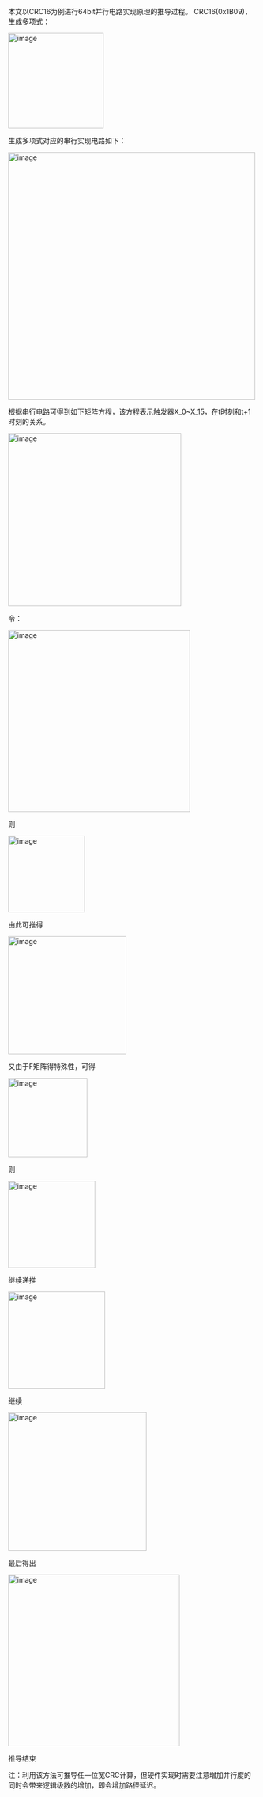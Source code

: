 本文以CRC16为例进行64bit并行电路实现原理的推导过程。
CRC16(0x1B09)，生成多项式：

<img width="193" alt="image" src="https://github.com/user-attachments/assets/06c43703-26bd-47a6-b3fa-dfb1239972b0">

生成多项式对应的串行实现电路如下：

<img width="500" alt="image" src="https://github.com/user-attachments/assets/c8580ca6-2b96-4392-a0ee-a15262f125d2">

根据串行电路可得到如下矩阵方程，该方程表示触发器X_0~X_15，在t时刻和t+1时刻的关系。

<img width="350" alt="image" src="https://github.com/user-attachments/assets/d6810383-5d77-4489-84b3-61cf1a5886ec">

令：

<img width="368" alt="image" src="https://github.com/user-attachments/assets/35681cb8-8bbf-414b-96fd-86c8dafaf88d">

则

<img width="155" alt="image" src="https://github.com/user-attachments/assets/fece8875-6082-4966-830a-08d2b2adca46">

由此可推得

<img width="239" alt="image" src="https://github.com/user-attachments/assets/40b10a55-d8ef-4f59-a744-7deccdc0392c">

又由于F矩阵得特殊性，可得

<img width="160" alt="image" src="https://github.com/user-attachments/assets/e6015309-55de-4a0c-a01e-5ce78ef44acb">

则

<img width="176" alt="image" src="https://github.com/user-attachments/assets/09a25849-0267-49bc-8b1f-17623222a148">

继续递推

<img width="196" alt="image" src="https://github.com/user-attachments/assets/faaa5f4f-5812-45ab-85e0-7e716f60a378">

继续

<img width="280" alt="image" src="https://github.com/user-attachments/assets/3a4d65b8-e00e-4e6b-b1d9-74e8ddbc9d24">

最后得出

<img width="347" alt="image" src="https://github.com/user-attachments/assets/26fd3097-ae38-40d7-b8c8-79d894a02de0">

推导结束


注：利用该方法可推导任一位宽CRC计算，但硬件实现时需要注意增加并行度的同时会带来逻辑级数的增加，即会增加路径延迟。


